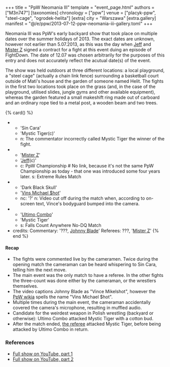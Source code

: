 +++
title = "PpW Neomania III"
template = "event_page.html"
authors = ["M3n747"]
[taxonomies]
chronology = ["ppw"]
venue = ["placyk-ppw", "steel-cage", "ogrodek-helita"]
[extra]
city = "Warszawa"
[extra.gallery]
manifest = "@/e/ppw/2013-07-12-ppw-neomania-iii-gallery.toml"
+++

Neomania III was PpW's early backyard show that took place on multiple dates over the summer holidays of 2013. The exact dates are unknown, however not earlier than 5.07.2013, as this was the day when [Jeff](@/w/michael-ht.md) and [Mister Z](@/w/mister-z.md) signed a contract for a fight at this event duing an episode of FightDown. The date of 12.07 was chosen arbitrarily for the purposes of this entry and does not accurately reflect the acutual date(s) of the event.

The show was held outdoors at three different locations: a local playground, a "steel cage" (actually a chain link fence) surrounding a basketball court outside of Mati's house and the garden of someone named Helit. The fights in the first two locations took place on the grass (and, in the case of the playground, utilised slides, jungle gyms and other available equipment), whereas the garden featured a small makeshift ring made out of carboard and an ordinary rope tied to a metal post, a wooden beam and two trees.

{% card() %}
- - 'Sin Cara'
  - 'Mystic Tiger(c)'
  - n: The commentator incorrectly called Mystic Tiger the winner of the fight.
- - '[Mister Z](@/w/mister-z.md)'
  - '[Jeff](@/w/michael-ht.md)(c)'
  - c: PpW Championship # No link, because it's not the same PpW Championship as today - that one was introduced some four years later.
    s: Extreme Rules Match
- - 'Dark Black Skull'
  - '[Vins Michael $hot](@/w/johnny-blade.md)'
  - nc: '?'
    n: Video cut off during the match when, according to on-screen text, Vince's bodyguard bumped into the camera.
- - '[Ultimo Combo](@/w/johnny-blade.md)'
  - 'Mystic Tiger'
  - s: Falls Count Anywhere No-DQ Match
- credits:
  Commentary: '???, [Johnny Blade](@/w/johnny-blade.md)'
  Referees: ???, '[Mister Z](@/w/mister-z.md)'
{% end %}

#### Recap

* The fights were commented live by the cameramen. Twice during the opening match the cameraman can be heard whispering to Sin Cara, telling him the next move.
* The main event was the only match to have a referee. In the other fights the three-count was done either by the cameraman, or the wrestlers themselves.
* The video captions Johnny Blade as "Vince Mikelshot", however the [PpW wikia][ppw-wikia-vince] spells the name "Vins Michael $hot".
* Multiple times during the main event, the cameraman accidentally covered the camera's microphone, resulting in muffled audio.
* Candidate for the weirdest weapon in Polish wrestling (backyard or otherwise): Ultimo Combo attacked Mystic Tiger with a cotton bud.
* After the match ended, [the referee](@/w/mister-z.md) attacked Mystic Tiger, before being attacked by Ultimo Combo in return.

### References

* [Full show on YouTube, part 1](https://www.youtube.com/watch?v=WBWOTyqvo_Y)
* [Full show on YouTube, part 2](https://www.youtube.com/watch?v=XGIy3NPhWpk)

[ppw-wikia-vince]: https://ppw-fandom.tpwres.pl/vins-michael-hot

